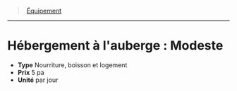 ﻿---
!EquipmentItem
Type: Nourriture, boisson et logement
Price: 5 pa
Unity: par jour
Id: equipment_hd.md#hébergement-à-lauberge--modeste
ParentLink: equipment_hd.md#Équipement
Name: "Hébergement à l'auberge : Modeste"
ParentName: Équipement
NameLevel: 1
Attributes: {}
---
> [Équipement](hd_equipment.md)

---

# Hébergement à l'auberge : Modeste

- **Type** Nourriture, boisson et logement
- **Prix** 5 pa
- **Unité** par jour

